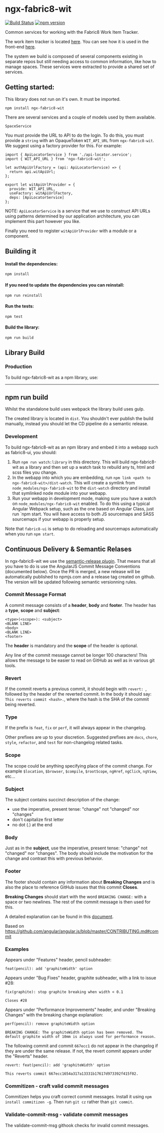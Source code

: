 # ngx-fabric8-wit

[![Build Status](https://ci.centos.org/buildStatus/icon?job=devtools-ngx-fabric8-wit-npm-publish-build-master)](https://ci.centos.org/view/Devtools/job/devtools-ngx-fabric8-wit-npm-publish-build-master/)
[![npm version](https://badge.fury.io/js/ngx-fabric8-wit.svg)](https://badge.fury.io/js/ngx-fabric8-wit)

Common services for working with the Fabric8 Work Item Tracker.

The work item tracker is located [here](https://github.com/almighty/almighty-core). 
You can see how it is used in the front-end [here](https://github.com/fabric8io/fabric8-ui).

The system we build is composed of several components existing in separate repos but
still needing access to common information, like how to manage spaces. These services were 
extracted to provide a shared set of services. 

## Getting started:

This library does not run on it's own. It must be imported. 

`npm install ngx-fabric8-wit`

There are several services and a couple of models used by them available.

    SpaceService
  
You must provide the URL to API to do the login. To do this, you must provide 
a `string` with an OpaqueToken `WIT_API_URL` from `ngx-fabric8-wit`. We suggest using a
factory provider for this. For example:

````
import { ApiLocatorService } from './api-locator.service';
import { WIT_API_URL } from 'ngx-fabric8-wit';

let authApiUrlFactory = (api: ApiLocatorService) => {
  return api.witApiUrl;
};

export let witApiUrlProvider = {
  provide: WIT_API_URL,
  useFactory: witApiUrlFactory,
  deps: [ApiLocatorService]
};
````

NOTE: `ApiLocatorService` is a service that we use to construct API URLs using patterns determined
by our application architecture, you can implement this part however you like.

Finally you need to register `witApiUrlProvider` with a module or a component.
 

## Building it 
 
#### Install the dependencies:
 
 `npm install`
 
#### If you need to update the dependencies you can reinstall:
 
 `npm run reinstall`
 
#### Run the tests:
 
 `npm test`
 
#### Build the library:
 
 `npm run build`
 
## Library Build

### Production

To build ngx-fabric8-wit as a npm library, use:

----
npm run build
----

Whilst the standalone build uses webpack the library build uses gulp.

The created library is located in `dist`. You shouldn't ever publish the
build manually, instead you should let the CD pipeline do a semantic release.

### Development

To build ngx-fabric8-wit as an npm library and embed it into a webapp such as
fabric8-ui, you should:

1. Run `npm run watch:library` in this directory. This will build ngx-fabric8-wit as
a library and then set up a watch task to rebuild any ts, html and scss files you
change.
2. In the webapp into which you are embedding, run `npm link <path to ngx-fabric8-wit>/dist-watch`.
This will create a symlink from `node_modules/ngx-fabric8-wit` to the `dist-watch` directory
and install that symlinked node module into your webapp.
3. Run your webapp in development mode, making sure you have a watch on `node_modules/ngx-fabric8-wit`
enabled. To do this using a typical Angular Webpack setup, such as the one based on Angular Class,
just run `npm start. You will have access to both JS sourcemaps and SASS sourcemaps if your webapp
is properly setup.

Note that `fabric8-ui` is setup to do reloading and sourcemaps automatically when you
run `npm start`.

## Continuous Delivery & Semantic Relases

In ngx-fabric8-wit we use the [semantic-release plugin](https://github.com/semantic-release/semantic-release). That means 
that all you have to do is use the AngularJS Commit Message Conventions (documented below). Once the PR is merged, a new release will be automatically published to npmjs.com and a release tag
created on github. The version will be updated following semantic versionning rules.

### Commit Message Format

A commit message consists of a **header**, **body** and **footer**.  The header has a **type**, **scope** and **subject**:

```
<type>(<scope>): <subject>
<BLANK LINE>
<body>
<BLANK LINE>
<footer>
```

The **header** is mandatory and the **scope** of the header is optional.

Any line of the commit message cannot be longer 100 characters! This allows the message to be easier
to read on GitHub as well as in various git tools.

### Revert

If the commit reverts a previous commit, it should begin with `revert: `, followed by the header of the reverted commit. In the body it should say: `This reverts commit <hash>.`, where the hash is the SHA of the commit being reverted.

### Type

If the prefix is `feat`, `fix` or `perf`, it will always appear in the changelog.

Other prefixes are up to your discretion. Suggested prefixes are `docs`, `chore`, `style`, `refactor`, and `test` for non-changelog related tasks.

### Scope

The scope could be anything specifying place of the commit change. For example `$location`,
`$browser`, `$compile`, `$rootScope`, `ngHref`, `ngClick`, `ngView`, etc...

### Subject

The subject contains succinct description of the change:

* use the imperative, present tense: "change" not "changed" nor "changes"
* don't capitalize first letter
* no dot (.) at the end

### Body

Just as in the **subject**, use the imperative, present tense: "change" not "changed" nor "changes".
The body should include the motivation for the change and contrast this with previous behavior.

### Footer

The footer should contain any information about **Breaking Changes** and is also the place to
reference GitHub issues that this commit **Closes**.

**Breaking Changes** should start with the word `BREAKING CHANGE:` with a space or two newlines. The rest of the commit message is then used for this.

A detailed explanation can be found in this [document][commit-message-format].

Based on https://github.com/angular/angular.js/blob/master/CONTRIBUTING.md#commit

[commit-message-format]: https://docs.google.com/document/d/1QrDFcIiPjSLDn3EL15IJygNPiHORgU1_OOAqWjiDU5Y/edit#


### Examples

Appears under "Features" header, pencil subheader:

```
feat(pencil): add 'graphiteWidth' option
```

Appears under "Bug Fixes" header, graphite subheader, with a link to issue #28:

```
fix(graphite): stop graphite breaking when width < 0.1

Closes #28
```

Appears under "Performance Improvements" header, and under "Breaking Changes" with the breaking change explanation:

```
perf(pencil): remove graphiteWidth option

BREAKING CHANGE: The graphiteWidth option has been removed. The default graphite width of 10mm is always used for performance reason.
```

The following commit and commit `667ecc1` do not appear in the changelog if they are under the same release. If not, the revert commit appears under the "Reverts" header.

```
revert: feat(pencil): add 'graphiteWidth' option

This reverts commit 667ecc1654a317a13331b17617d973392f415f02.
```

### Commitizen - craft valid commit messages

Commitizen helps you craft correct commit messages. Install it using `npm install commitizen -g`. Then run `git cz` rather than `git commit`.

### Validate-commit-msg - validate commit messages

The validate-commit-msg githook checks for invalid commit messages.
